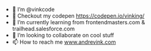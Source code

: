 - 👋  I’m @vinkcode
- 👀  Checkout my codepen https://codepen.io/vinking/
- 🌱  I’m currently learning from frontendmasters.com &amp; trailhead.salesforce.com
- 💞️  I’m looking to collaborate on cool stuff
- 📫  How to reach me www.andrevink.com

<!---
vinkcode/vinkcode is a ✨ special ✨ repository because its `README.md` (this file) appears on your GitHub profile.
You can click the Preview link to take a look at your changes.
--->
